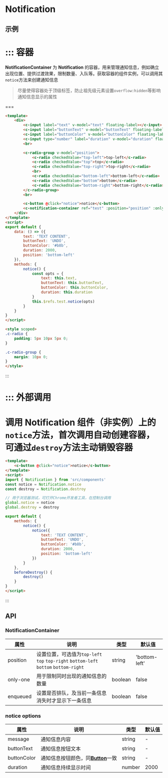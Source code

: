 # Notification

## 示例



::: 容器
===
**NotificationContainer** 为 **Notification** 的容器，用来管理通知信息，例如确立出现位置、提供过渡效果，限制数量、入队等。获取容器的组件实例，可以调用其`notice`方法来创建通知信息
> 尽量使得容器处于顶级标签，防止祖先级元素设置`overflow:hidden`等影响通知信息显示的属性

===
```html
<template>
	<div>
		<c-input label="text" v-model="text" floating-label></c-input>
		<c-input label="buttonText" v-model="buttonText" floating-label></c-input>
		<c-input label="buttonColor" v-model="buttonColor" floating-label></c-input>
		<c-input type="number" label="duration" v-model="duration" floating-label></c-input>
		<br>

		<c-radio-group v-model="position">
			<c-radio checkedValue="top-left">top-left</c-radio>
			<c-radio checkedValue="top">top</c-radio>
			<c-radio checkedValue="top-right">top-right</c-radio>
			<br>
			<c-radio checkedValue="bottom-left">bottom-left</c-radio>
			<c-radio checkedValue="bottom">bottom</c-radio>
			<c-radio checkedValue="bottom-right">bottom-right</c-radio>
		</c-radio-group>
		<br>

		<c-button @click="notice">notice</c-button>
		<c-notification-container ref="test" :position="position" :only-one="false" enqueued></c-notification-container>
	</div>
</template>
<script>
export default {
	data: () => ({
		text: 'TEXT CONTENT',
		buttonText: 'UNDO',
		buttonColor: '#b8b',
		duration: 2000,
		position: 'bottom-left'
	}),
	methods: {
		notice() {
			const opts = {
				text: this.text,
				buttonText: this.buttonText,
				buttonColor: this.buttonColor,
				duration: this.duration
			}
			this.$refs.test.notice(opts)
		}
	}
}
</script>

<style scoped>
.c-radio {
	padding: 5px 10px 5px 0;
}

.c-radio-group {
	margin: 10px 0;
}
</style>
```
:::

::: 外部调用
===
调用 **Notification** 组件（非实例）上的`notice`方法，首次调用自动创建容器，可通过`destroy`方法主动销毁容器
===
```html
<template>
	<c-button @click="notice">notice</c-button>
</template>
<script>
import { Notification } from 'src/components'
const notice = Notification.notice
const destroy = Notification.destroy

// 用于浏览器测试，可打开Chrome开发者工具，在控制台调用
global.notice = notice
global.destroy = destroy

export default {
	methods: {
		notice() {
			notice({
				text: 'TEXT CONTENT',
				buttonText: 'UNDO',
				buttonColor: '#b8b',
				duration: 2000,
				position: 'bottom-left'
			})
		}
	},
	beforeDestroy() {
		destroy()
	}
}
</script>
```
:::
## API

### NotificationContainer

| 属性      | 说明                                       | 类型       | 默认值   |
| ------- | ---------------------------------------- | -------- | ----- |
| position   | 设置位置，可选值为`top-left` `top` `top-right` `bottom-left` `bottom` `bottom-right` | string   | 'bottom-left'     |
| only-one | 用于限制同时出现的通知信息的数量                 | boolean   | false |
| enqueued | 设置是否排队，及当前一条信息消失时才显示下一条信息   | boolean   | false |

### notice options
| 属性      | 说明                                       | 类型       | 默认值   |
| ------- | ---------------------------------------- | -------- | ----- |
| message   | 通知信息内容							 | string   | -     |
| buttonText   | 通知信息按钮文本							 | string   | -     |
| buttonColor   | 通知信息按钮颜色，同[**Button**](#/button)一致 | string   | -     |
| duration   | 通知信息持续显示时间							 | number   | 2000   |
